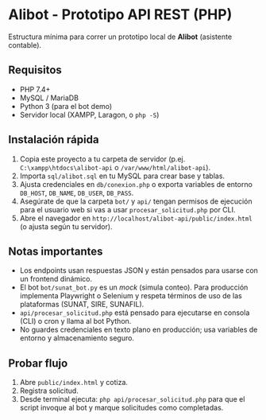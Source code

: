 # Alibot - Prototipo API REST (PHP)

Estructura mínima para correr un prototipo local de **Alibot** (asistente contable).

## Requisitos
- PHP 7.4+
- MySQL / MariaDB
- Python 3 (para el bot demo)
- Servidor local (XAMPP, Laragon, o `php -S`)

## Instalación rápida
1. Copia este proyecto a tu carpeta de servidor (p.ej. `C:\xampp\htdocs\alibot-api` o `/var/www/html/alibot-api`).
2. Importa `sql/alibot.sql` en tu MySQL para crear base y tablas.
3. Ajusta credenciales en `db/conexion.php` o exporta variables de entorno `DB_HOST`, `DB_NAME`, `DB_USER`, `DB_PASS`.
4. Asegúrate de que la carpeta `bot/` y `api/` tengan permisos de ejecución para el usuario web si vas a usar `procesar_solicitud.php` por CLI.
5. Abre el navegador en `http://localhost/alibot-api/public/index.html` (o ajusta según tu servidor).

## Notas importantes
- Los endpoints usan respuestas JSON y están pensados para usarse con un frontend dinámico.
- El bot `bot/sunat_bot.py` es un *mock* (simula conteo). Para producción implementa Playwright o Selenium y respeta términos de uso de las plataformas (SUNAT, SIRE, SUNAFIL).
- `api/procesar_solicitud.php` está pensado para ejecutarse en consola (CLI) o cron y llama al bot Python.
- No guardes credenciales en texto plano en producción; usa variables de entorno y almacenamiento seguro.

## Probar flujo
1. Abre `public/index.html` y cotiza.
2. Registra solicitud.
3. Desde terminal ejecuta: `php api/procesar_solicitud.php` para que el script invoque al bot y marque solicitudes como completadas.
